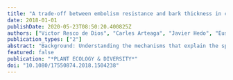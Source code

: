```yaml
---
title: "A trade-off between embolism resistance and bark thickness in conifers: are drought and fire adaptations antagonistic?"
date: 2018-01-01
publishDate: 2020-05-23T08:50:20.400825Z
authors: ["Victor Resco de Dios", "Carles Arteaga", "Javier Hedo", "Eustaquio Gil-Pelegrin", "Jordi Voltas"]
publication_types: ["2"]
abstract: "Background: Understanding the mechanisms that explain the spatial distribution of conifers across biogeographical gradients is important for anticipating potential range shifts owing to global change. Classical explanations have involved trade-offs between shade and drought tolerances, but more recent studies observed that trade-offs between fire and drought tolerances could also be important.Aims: Here we propose that a contributing mechanism to explain how conifer species are distributed across productivity gradients - with marked variation in the incidence of fire - involves a trade-off between allocation to bark, which serves to protect against fire, or to embolism resistance, which serves to protect against drought.Methods: We compiled information from different datasets and performed regression analyses.Results: We observed a trade-off between bark thickness and embolism resistance in conifer species such that species show either large investments of carbon to the bark or have thinner barks but xylem resistant to embolism; we did not observe conifer species concomitantly showing high fire tolerance and embolism resistance.Conclusions: This study serves as a starting point for a novel framework on how fire and drought adaptations affect conifer biogeography. Additional studies will be necessary to discover the generality of our findings by including other species of conifers, for example those in the Southern Hemisphere."
featured: false
publication: "*PLANT ECOLOGY & DIVERSITY*"
doi: "10.1080/17550874.2018.1504238"
---
```


